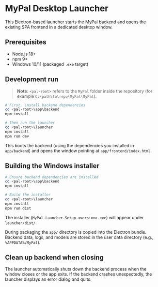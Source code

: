 # MyPal Desktop Launcher

This Electron-based launcher starts the MyPal backend and opens the existing SPA frontend in a dedicated desktop window.

## Prerequisites
- Node.js 18+
- npm 9+
- Windows 10/11 (packaged `.exe` target)

## Development run
> **Note:** `<pal-root>` refers to the `MyPal` folder inside the repository (for example `C:\path\to\repo\MyPal\MyPal`).

```powershell
# First, install backend dependencies
cd <pal-root>\app\backend
npm install

# Then run the launcher
cd <pal-root>\launcher
npm install
npm run dev
```
This boots the backend (using the dependencies you installed in `app/backend`) and opens the window pointing at `app/frontend/index.html`.

## Building the Windows installer
```powershell
# Ensure backend dependencies are installed
cd <pal-root>\app\backend
npm install

# Build the installer
cd <pal-root>\launcher
npm install
npm run dist
```
The installer (`MyPal-Launcher-Setup-<version>.exe`) will appear under `launcher/dist/`.

During packaging the `app/` directory is copied into the Electron bundle. Backend data, logs, and models are stored in the user data directory (e.g., `%APPDATA%/MyPal`).

## Clean up backend when closing
The launcher automatically shuts down the backend process when the window closes or the app exits. If the backend crashes unexpectedly, the launcher displays an error dialog and quits.
